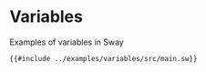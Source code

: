 # Variables

Examples of variables in Sway

```sway
{{#include ../examples/variables/src/main.sw}}
```
